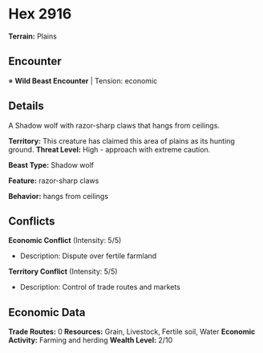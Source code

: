 # Hex 2916

**Terrain:** Plains

## Encounter
※ **Wild Beast Encounter** | Tension: economic

## Details
A Shadow wolf with razor-sharp claws that hangs from ceilings.

**Territory:** This creature has claimed this area of plains as its hunting ground.
**Threat Level:** High - approach with extreme caution.

**Beast Type:** Shadow wolf

**Feature:** razor-sharp claws

**Behavior:** hangs from ceilings

## Conflicts
**Economic Conflict** (Intensity: 5/5)
- Description: Dispute over fertile farmland

**Territory Conflict** (Intensity: 5/5)
- Description: Control of trade routes and markets

## Economic Data
**Trade Routes:** 0
**Resources:** Grain, Livestock, Fertile soil, Water
**Economic Activity:** Farming and herding
**Wealth Level:** 2/10
